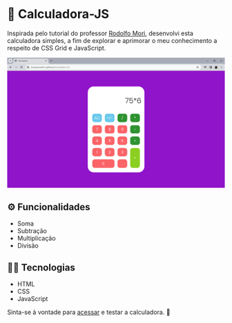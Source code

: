 # 📐 Calculadora-JS 
Inspirada pelo tutorial do professor <a href="https://github.com/rodolfomori/">Rodolfo Mori</a>, desenvolvi esta calculadora simples, a fim de explorar e aprimorar o meu conhecimento a respeito de CSS Grid e JavaScript. 

<a href="https://larissacarvalho1.github.io/Calculadora-JS/"><img src="calcularoraJS.png"></a>

## ⚙ Funcionalidades 
<ul>
    <li>Soma</li>
    <li>Subtração</li>
    <li>Multiplicação</li>
    <li>Divisão</li>
</ul>

## 👩‍💻 Tecnologias 
<ul>
    <li>HTML</li>
    <li>CSS</li>
    <li>JavaScript</li>
</ul>

Sinta-se à vontade para <a href="https://larissacarvalho1.github.io/Calculadora-JS/">acessar</a> e testar a calculadora. 🤍

